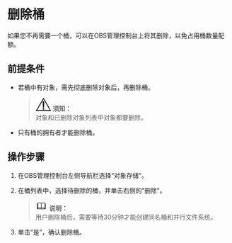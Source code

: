 # 删除桶<a name="obs_03_0314"></a>

如果您不再需要一个桶，可以在OBS管理控制台上将其删除，以免占用桶数量配额。

## 前提条件<a name="section13232514888"></a>

-   若桶中有对象，需先彻底删除对象后，再删除桶。

    >![](public_sys-resources/icon-notice.gif) **须知：**   
    >对象和已删除对象列表中对象都要删除。  

-   只有桶的拥有者才能删除桶。

## 操作步骤<a name="section37513361680"></a>

1.  在OBS管理控制台左侧导航栏选择“对象存储“。
2.  在桶列表中，选择待删除的桶，并单击右侧的“删除”。

    >![](public_sys-resources/icon-note.gif) **说明：**   
    >用户删除桶后，需要等待30分钟才能创建同名桶和并行文件系统。  

3.  单击“是”，确认删除桶。


